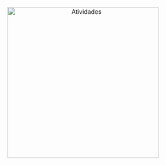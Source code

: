 <div align="center">
    <img height="350" src="https://raw.githubusercontent.com/Nycolazs/atividades/main/media/img/logo svg.svg" alt="Atividades">
</div>